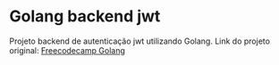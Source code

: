 # Golang backend jwt

Projeto backend de autenticação jwt
utilizando Golang. Link do projeto
original: [Freecodecamp Golang](https://www.youtube.com/watch?v=d4Y2DkKbxM0)